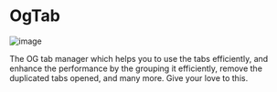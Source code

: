 # OgTab
![image](https://github.com/user-attachments/assets/184a477a-c2bf-4d6b-8e81-9684ba0add49)

The OG tab manager which helps you to use the tabs efficiently, and enhance the performance by the grouping it efficiently, remove the duplicated tabs opened, and many more.
Give your love to this.
